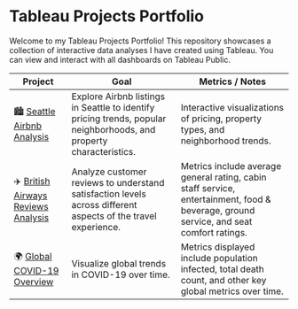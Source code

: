 # Tableau Projects Portfolio

Welcome to my Tableau Projects Portfolio! This repository showcases a collection of interactive data analyses I have created using Tableau. You can view and interact with all dashboards on Tableau Public.

| Project | Goal | Metrics / Notes |
|---------|------|----------------|
| 🏙️ [Seattle Airbnb Analysis](https://public.tableau.com/app/profile/matthew.glass8759/viz/SeattleAirbnbMarketOverview/Dashboard1) | Explore Airbnb listings in Seattle to identify pricing trends, popular neighborhoods, and property characteristics. | Interactive visualizations of pricing, property types, and neighborhood trends. |
| ✈️ [British Airways Reviews Analysis](https://public.tableau.com/app/profile/matthew.glass8759/viz/BritishAirwaysReviews_17602039470770/Dashboard1) | Analyze customer reviews to understand satisfaction levels across different aspects of the travel experience. | Metrics include average general rating, cabin staff service, entertainment, food & beverage, ground service, and seat comfort ratings. |
| 🌍 [Global COVID-19 Overview](https://public.tableau.com/app/profile/matthew.glass8759/viz/Covid-19Metrics_17610016200910/Dashboard1) | Visualize global trends in COVID-19 over time. | Metrics displayed include population infected, total death count, and other key global metrics over time. |
